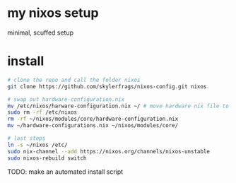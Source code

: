 # my nixos setup
minimal, scuffed setup

# install
```bash
# clone the repo and call the folder nixos
git clone https://github.com/skylerfrags/nixos-config.git nixos

# swap out hardware-configuration.nix
mv /etc/nixos/harware-configuration.nix ~/ # move hardware nix file to home
sudo rm -rf /etc/nixos
rm -rf ~/nixos/modules/core/hardware-configuration.nix
mv ~/hardware-configurations.nix ~/nixos/modules/core/

# last steps
ln -s ~/nixos /etc/
sudo nix-channel --add https://nixos.org/channels/nixos-unstable
sudo nixos-rebuild switch
```
TODO: make an automated install script
